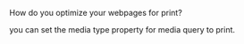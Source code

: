 How do you optimize your webpages for print?

you can set the media type property for media query to print.